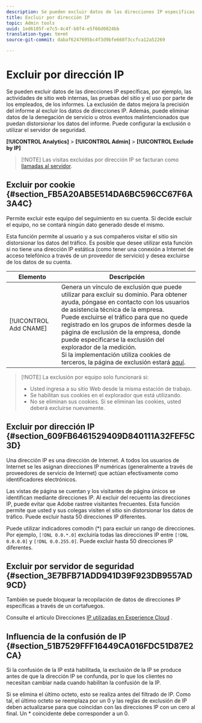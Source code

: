 ```yaml
---
description: Se pueden excluir datos de las direcciones IP específicas, por ejemplo, las actividades de sitio web internas, las pruebas del sitio y el uso por parte de los empleados, de los informes. La exclusión de datos mejora la precisión del informe al excluir los datos de direcciones IP. Además, puede eliminar datos de la denegación de servicio u otros eventos malintencionados que puedan distorsionar los datos del informe. Puede configurar la exclusión o utilizar el servidor de seguridad.
title: Excluir por dirección IP
topic: Admin tools
uuid: 1ed6105f-e7c5-4c4f-b8f4-e5f66d0824bb
translation-type: tm+mt
source-git-commit: dabaf6247695bc4f3d9bfe668f3ccfca12a52269

---
```



# Excluir por dirección IP

Se pueden excluir datos de las direcciones IP específicas, por ejemplo, las actividades de sitio web internas, las pruebas del sitio y el uso por parte de los empleados, de los informes. La exclusión de datos mejora la precisión del informe al excluir los datos de direcciones IP. Además, puede eliminar datos de la denegación de servicio u otros eventos malintencionados que puedan distorsionar los datos del informe. Puede configurar la exclusión o utilizar el servidor de seguridad.

**[!UICONTROL Analytics]** > **[!UICONTROL Admin]** > **[!UICONTROL Exclude by IP]**

>[!NOTE] Las visitas excluidas por dirección IP se facturan como [llamadas al servidor](https://marketing.adobe.com/resources/help/es_ES/reference/primary_server_calls.html).

## Excluir por cookie {#section_FB5A20AB5E514DA6BC596CC67F6A3A4C}

Permite excluir este equipo del seguimiento en su cuenta. Si decide excluir el equipo, no se contará ningún dato generado desde el mismo.

Esta función permite al usuario y a sus compañeros visitar el sitio sin distorsionar los datos del tráfico. Es posible que desee utilizar esta función si no tiene una dirección IP estática (como tener una conexión a Internet de acceso telefónico a través de un proveedor de servicio) y desea excluirse de los datos de su cuenta.

| Elemento | Descripción |
|--- |--- |
| [!UICONTROL Add CNAME] | Genera un vínculo de exclusión que puede utilizar para excluir su dominio. Para obtener ayuda, póngase en contacto con los usuarios de asistencia técnica de la empresa. <br>Puede excluirse el tráfico para que no quede registrado en los grupos de informes desde la página de exclusión de la empresa, donde puede especificarse la exclusión del explorador de la medición. <br>Si la implementación utiliza cookies de terceros, la página de exclusión estará [aquí](https://democorp.112.2o7.net/optout.html?locale=es_ES&amp;popup=true). |

>[!NOTE] La exclusión por equipo solo funcionará si:
>
> * Usted ingresa a su sitio Web desde la misma estación de trabajo.
> * Se habilitan sus cookies en el explorador que está utilizando.
> * No se eliminan sus cookies.  Si se eliminan las cookies, usted deberá excluirse nuevamente.


## Excluir por dirección IP {#section_609FB6461529409D840111A32FEF5C3D}

Una dirección IP es una dirección de Internet. A todos los usuarios de Internet se les asignan direcciones IP numéricas (generalmente a través de proveedores de servicio de Internet) que actúan efectivamente como identificadores electrónicos.

Las vistas de página se cuentan y los visitantes de página únicos se identifican mediante direcciones IP. Al excluir del recuento las direcciones IP, puede evitar que Adobe rastree visitantes frecuentes. Esta función permite que usted y sus colegas visiten el sitio sin distorsionar los datos de tráfico. Puede excluir hasta 50 direcciones IP diferentes.

Puede utilizar indicadores comodín (*) para excluir un rango de direcciones. Por ejemplo, `[!DNL 0.0.*.0]` excluiría todas las direcciones IP entre `[!DNL 0.0.0.0]` y `[!DNL 0.0.255.0]`. Puede excluir hasta 50 direcciones IP diferentes.

## Excluir por servidor de seguridad {#section_3E7BFB71ADD941D39F923DB9557AD9CD}

También se puede bloquear la recopilación de datos de direcciones IP específicas a través de un cortafuegos.

Consulte el artículo Direcciones [IP utilizadas en Experience Cloud](https://marketing.adobe.com/resources/help/es_ES/home/index.html#kb-adobe-ip-addresses) .

## Influencia de la confusión de IP {#section_51B7529FFF16449CA016FDC51D87E2CA}

Si la confusión de la IP está habilitada, la exclusión de la IP se produce antes de que la dirección IP se confunda, por lo que los clientes no necesitan cambiar nada cuando habilitan la confusión de la IP.

Si se elimina el último octeto, esto se realiza antes del filtrado de IP. Como tal, el último octeto se reemplaza por un 0 y las reglas de exclusión de IP deben actualizarse para que coincidan con las direcciones IP con un cero al final. Un * coincidente debe corresponder a un 0.
